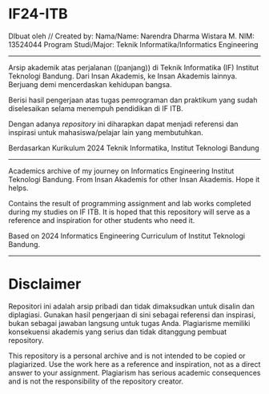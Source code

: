 # IF24-ITB

DIbuat oleh // Created by:
	Nama/Name:  Narendra Dharma Wistara M.
	NIM: 13524044
	Program Studi/Major: Teknik Informatika/Informatics Engineering

---
Arsip akademik atas perjalanan ((panjang)) di Teknik Informatika (IF) Institut Teknologi Bandung. Dari Insan Akademis, ke Insan Akademis lainnya. Berjuang demi mencerdaskan kehidupan bangsa.

Berisi hasil pengerjaan atas tugas pemrograman dan praktikum yang sudah diselesaikan selama menempuh pendidikan di IF ITB. 

Dengan adanya *repository* ini diharapkan dapat menjadi referensi dan inspirasi untuk mahasiswa/pelajar lain yang membutuhkan.

Berdasarkan Kurikulum 2024 Teknik Informatika, Institut Teknologi Bandung

---
Academics archive of my journey on Informatics Engineering Institut Teknologi Bandung. From Insan Akademis for other Insan Akademis. Hope it helps. 

Contains the result of programming assignment and lab works completed during my studies on IF ITB. It is hoped that this repository will serve as a reference and inspiration for other students who need it.

Based on 2024 Informatics Engineering Curriculum of Institut Teknologi Bandung.
 
---
# Disclaimer

Repositori ini adalah arsip pribadi dan tidak dimaksudkan untuk disalin dan diplagiasi. Gunakan hasil pengerjaan di sini sebagai referensi dan inspirasi, bukan sebagai jawaban langsung untuk tugas Anda. Plagiarisme memiliki konsekuensi akademis yang serius dan tidak ditanggung pembuat repository.

This repository is a personal archive and is not intended to be copied or plagiarized. Use the work here as a reference and inspiration, not as a direct answer to your assignment. Plagiarism has serious academic consequences and is not the responsibility of the repository creator.
